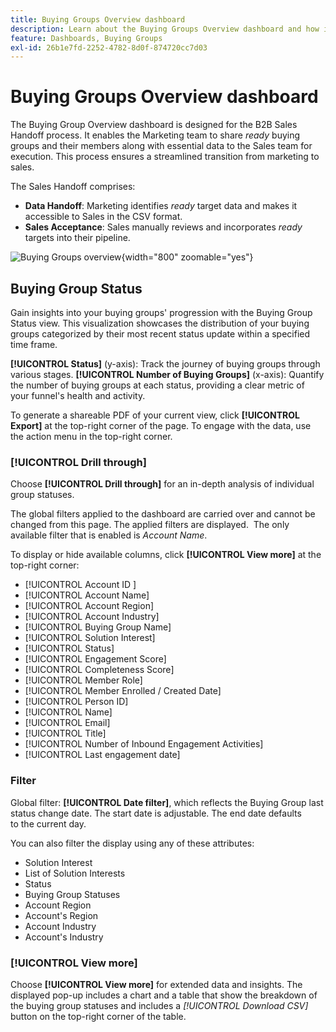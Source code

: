 ```yaml
---
title: Buying Groups Overview dashboard
description: Learn about the Buying Groups Overview dashboard and how it enables the Sales Handoff from the Marketing team.
feature: Dashboards, Buying Groups
exl-id: 26b1e7fd-2252-4782-8d0f-874720cc7d03
---
```

# Buying Groups Overview dashboard

The Buying Group Overview dashboard is designed for the B2B Sales Handoff process. It enables the Marketing team to share _ready_ buying groups and their members along with essential data to the Sales team for execution. This process ensures a streamlined transition from marketing to sales.

The Sales Handoff comprises:

* **Data Handoff**: Marketing identifies _ready_ target data and makes it accessible to Sales in the CSV format. 
* **Sales Acceptance**: Sales manually reviews and incorporates _ready_ targets into their pipeline.

![Buying Groups overview](./assets/buying-groups-overview.png.png){width="800" zoomable="yes"}

## Buying Group Status

Gain insights into your buying groups' progression with the Buying Group Status view. This visualization showcases the distribution of your buying groups categorized by their most recent status update within a specified time frame.

**[!UICONTROL Status]** (y-axis): Track the journey of buying groups through various stages.
**[!UICONTROL Number of Buying Groups]** (x-axis): Quantify the number of buying groups at each status, providing a clear metric of your funnel's health and activity.

To generate a shareable PDF of your current view, click **[!UICONTROL Export]** at the top-right corner of the page. To engage with the data, use the action menu in the top-right corner. 

### [!UICONTROL Drill through]

Choose **[!UICONTROL Drill through]** for an in-depth analysis of individual group statuses.

The global filters applied to the dashboard are carried over and cannot be changed from this page.
The applied filters are displayed. 
The only available filter that is enabled is _Account Name_.

To display or hide available columns, click **[!UICONTROL View more]** at the top-right corner:

* [!UICONTROL Account ID ]
* [!UICONTROL Account Name]
* [!UICONTROL Account Region]
* [!UICONTROL Account Industry]
* [!UICONTROL Buying Group Name]
* [!UICONTROL Solution Interest]
* [!UICONTROL Status]
* [!UICONTROL Engagement Score]
* [!UICONTROL Completeness Score]
* [!UICONTROL Member Role]
* [!UICONTROL Member Enrolled / Created Date]
* [!UICONTROL Person ID]
* [!UICONTROL Name]
* [!UICONTROL Email]
* [!UICONTROL Title]
* [!UICONTROL Number of Inbound Engagement Activities]
* [!UICONTROL Last engagement date]

### Filter

Global filter: **[!UICONTROL Date filter]**, which reflects the Buying Group last status change date. The start date is adjustable. The end date defaults to the current day.

You can also filter the display using any of these attributes:

* Solution Interest
* List of Solution Interests
* Status
* Buying Group Statuses
* Account Region
* Account's Region
* Account Industry
* Account's Industry

### [!UICONTROL View more]

Choose **[!UICONTROL View more]** for extended data and insights. The displayed pop-up includes a chart and a table that show the breakdown of the buying group statuses and includes a _[!UICONTROL Download CSV]_ button on the top-right corner of the table.
